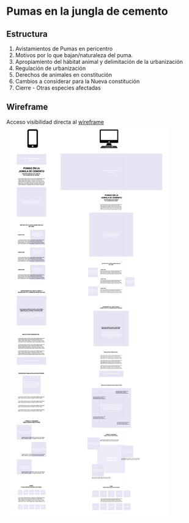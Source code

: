 # Pumas en la jungla de cemento
## Estructura
1. Avistamientos de Pumas en pericentro
2. Motivos por lo que bajan/naturaleza del puma.
3. Apropiamiento del hábitat animal y delimitación de la urbanización
4. Regulación de urbanización
5. Derechos de animales en constitución
6. Cambios a considerar para la Nueva constitución
7. Cierre - Otras especies afectadas

## Wireframe
Acceso visibilidad directa al [wireframe](https://kugagraphic.github.io/Avance-nov16/)
![ScreenShot](https://raw.githubusercontent.com/KugaGraphic/Avance-nov16/gh-pages/img/wireframe%20resumen.png)



